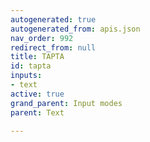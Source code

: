 ```yaml
---
autogenerated: true
autogenerated_from: apis.json
nav_order: 992
redirect_from: null
title: TAPTA
id: tapta
inputs:
- text
active: true
grand_parent: Input modes
parent: Text

---
```


